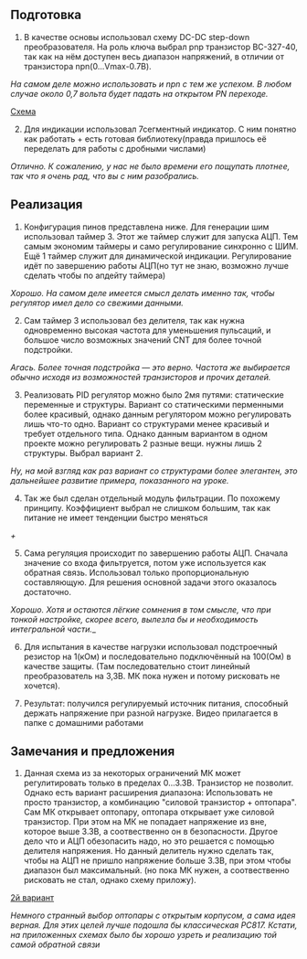 ## Подготовка
1) В качестве основы использовал схему DC-DC step-down преобразователя. На роль ключа выбрал pnp транзистор BC-327-40, так как на нём доступен весь диапазон напряжений, в отличии от транзистора npn(0...Vmax-0.7В).

_На самом деле можно использовать и npn с тем же успехом. В любом случае около 0,7 вольта будет падать на открытом PN переходе._

[Схема](./Images/Scheme.png)

2) Для индикации использовал 7сегментный индикатор. С ним понятно как работать + есть готовая библиотеку(правда пришлось её переделать для работы с дробными числами)

_Отлично. К сожалению, у нас не было времени его пощупать плотнее, так что я очень рад, что вы с ним разобрались._

## Реализация 

1) Конфигурация пинов представлена ниже. Для генерации шим использовал таймер 3. Этот же таймер служит для запуска АЦП. Тем самым экономим таймеры и само регулирование синхронно с ШИМ. Ещё 1 таймер служит для динамической индикации. Регулирование идёт по завершению работы АЦП(но тут не знаю, возможно лучше сделать чтобы по апдейту таймера)

_Хорошо. На самом деле имеется смысл делать именно так, чтобы регулятор имел дело со свежими данными._


2) Сам таймер 3 использовал без делителя, так как нужна одновременно высокая частота для уменьшения пульсаций, и большое число возможных значений CNT для более точной подстройки.

_Агась. Более точная подстройка — это верно. Частота же выбирается обычно исходя из возможностей транзисторов и прочих деталей._

3) Реализовать PID регулятор можно было 2мя путями: статические переменные и структуры. Вариант со статическими перменными более красивый,
однако данным регулятором можно регулировать лишь что-то одно. Вариант со структурами менее красивый и требует отдельного типа. Однако данным 
вариантом в одном проекте можно регулировать 2 разные вещи. нужны лишь 2 структуры. Выбрал вариант 2.

_Ну, на мой взгляд как раз вариант со структурами более элегантен, это дальнейшее развитие примера, показанного на уроке._

4) Так же был сделан отдельный модуль фильтрации. По похожему принципу. Коэффициент выбрал не слишком большим, так как питание не имеет тенденции быстро меняться

_+_

5) Сама регуляция происходит по завершению работы АЦП. Сначала значение со входа фильтруется, потом уже используется как обратная связь. 
Использовал только пропорциональную составляющую. Для решения основной задачи этого оказалось достаточно.

_Хорошо. Хотя и остаются лёгкие сомнения в том смысле, что при тонкой настройке, скорее всего, вылезла бы и необходимость интегральной части.__

6) Для испытания в качестве нагрузки использовал подстроечный резистор на 1(кОм) и последовательно подключённый на 100(Ом) в качестве защиты.
(Там последовательно стоит линейный преобразователь на 3,3В. МК пока нужен и потому рисковать не хочется).

7) Результат: получился регулируемый источник питания, способный держать напряжение при разной нагрузке. Видео прилагается в папке с домашними работами

## Замечания и предложения

1) Данная схема из за некоторых ограничений МК может регулитировать только в пределах 0...3.3В. Транзистор не позволит.
 Однако есть вариант расширения диапазона: Использовать не просто транзистор, а комбинацию "силовой транзистор + оптопара". 
 Сам МК открывает оптопару, оптопара открывает уже силовой транзистор. При этом на МК не попадает напряжение из вне, которое выше 3.3В,
  а соотвественно он в безопасности. Другое дело что и АЦП обезопасить надо, но это решается с помощью делителя напряжения.
   Но данный делитель нужно сделать так, чтобы на АЦП не пришло напряжение больше 3.3В, при этом чтобы диапазон был максимальный.
   (но пока МК нужен, а соотвественно рисковать не стал, однако схему приложу).

[2й вариант](./Images/Scheme%20variant%202.png)


_Немного странный выбор оптопары с открытым корпусом, а сама идея верная. Для этих целей лучше подошла бы классическая PC817. Кстати, на приложенных схемах было бы хорошо узреть
и реализацию той самой обратной связи_